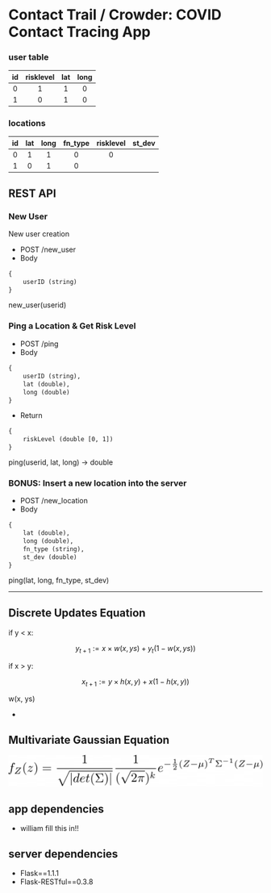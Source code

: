 # Contact Trail / Crowder: COVID Contact Tracing App

### user table

| id  | risklevel| lat    | long   |
|:---:|:--------:|:------:|:------:|
|  0  |     1    |    1   |    0   |
|  1  |     0    |    1   |    0   |

### locations

| id  |      lat |   long | fn_type| risklevel  | st_dev |
|:---:|:--------:|:------:|:------:|:----------:|:------:|
|  0  |     1    |    1   |    0   |   0        |
|  1  |     0    |    1   |    0   |

## REST API
### New User
New user creation
* POST /new_user
* Body
```
{
    userID (string)
}
```
new_user(userid)

### Ping a Location & Get Risk Level
* POST /ping
* Body
 ```
 {
     userID (string),
     lat (double),
     long (double)
 }
 ```
* Return
```
{
    riskLevel (double [0, 1])
}
```
ping(userid, lat, long) -> double

### BONUS: Insert a new location into the server
* POST /new_location
* Body
```
{
    lat (double),
    long (double),
    fn_type (string),
    st_dev (double)
}
```
ping(lat, long, fn_type, st_dev)

---
## Discrete Updates Equation
if y < x:

$$ y_{t+1} := x \times w(x, ys) + y_{t}(1 - w(x, ys)) $$  

if x > y:

$$ x_{t+1} := y \times h(x, y)  + x(1-h(x, y))$$

w(x, ys)

*

## Multivariate Gaussian Equation

![Multivar Gaussian](./latex_images/multvar_gaussian.png)
<!-- The latex is:
$$ f_{Z}(z) = \frac{1}{\sqrt{|det(\Sigma)|}} \frac{1}{(\sqrt{2\pi})^k} e^{-\frac{1}{2} (Z - \mu)^T\Sigma^{-1} (Z - \mu) } $$
-->

## app dependencies
- william fill this in!!

## server dependencies
- Flask==1.1.1
- Flask-RESTful==0.3.8
